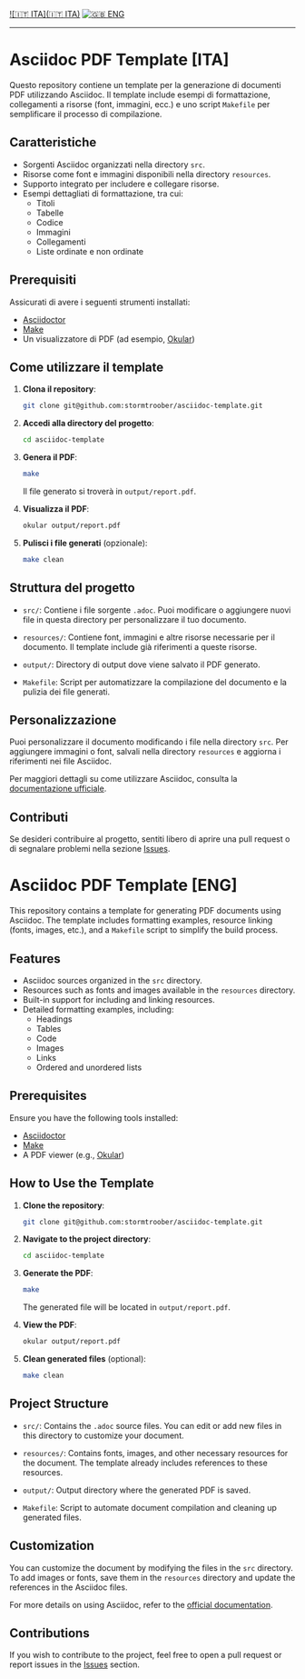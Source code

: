 [![🇮🇹 ITA](🇮🇹 ITA)](#asciidoc-pdf-template-ita) 
[![🇬🇧 ENG](https://via.placeholder.com/100x30.png?text=ENG)](#asciidoc-pdf-template-eng)

---

# Asciidoc PDF Template [ITA]

Questo repository contiene un template per la generazione di documenti PDF utilizzando Asciidoc. Il template include esempi di formattazione, collegamenti a risorse (font, immagini, ecc.) e uno script `Makefile` per semplificare il processo di compilazione.

## Caratteristiche

- Sorgenti Asciidoc organizzati nella directory `src`.
- Risorse come font e immagini disponibili nella directory `resources`.
- Supporto integrato per includere e collegare risorse.
- Esempi dettagliati di formattazione, tra cui:
  - Titoli
  - Tabelle
  - Codice
  - Immagini
  - Collegamenti
  - Liste ordinate e non ordinate

## Prerequisiti

Assicurati di avere i seguenti strumenti installati:

- [Asciidoctor](https://asciidoctor.org/)
- [Make](https://www.gnu.org/software/make/)
- Un visualizzatore di PDF (ad esempio, [Okular](https://okular.kde.org/))

## Come utilizzare il template

1. **Clona il repository**:

   ```bash
   git clone git@github.com:stormtroober/asciidoc-template.git
   ```

2. **Accedi alla directory del progetto**:

   ```bash
   cd asciidoc-template
   ```

3. **Genera il PDF**:

   ```bash
   make
   ```

   Il file generato si troverà in `output/report.pdf`.

4. **Visualizza il PDF**:

   ```bash
   okular output/report.pdf
   ```

5. **Pulisci i file generati** (opzionale):

   ```bash
   make clean
   ```

## Struttura del progetto

- `src/`:
  Contiene i file sorgente `.adoc`. Puoi modificare o aggiungere nuovi file in questa directory per personalizzare il tuo documento.

- `resources/`:
  Contiene font, immagini e altre risorse necessarie per il documento. Il template include già riferimenti a queste risorse.

- `output/`:
  Directory di output dove viene salvato il PDF generato.

- `Makefile`:
  Script per automatizzare la compilazione del documento e la pulizia dei file generati.

## Personalizzazione

Puoi personalizzare il documento modificando i file nella directory `src`. Per aggiungere immagini o font, salvali nella directory `resources` e aggiorna i riferimenti nei file Asciidoc.

Per maggiori dettagli su come utilizzare Asciidoc, consulta la [documentazione ufficiale](https://docs.asciidoctor.org/).

## Contributi

Se desideri contribuire al progetto, sentiti libero di aprire una pull request o di segnalare problemi nella sezione [Issues](https://github.com/stormtroober/asciidoc-template/issues).


# Asciidoc PDF Template [ENG]

This repository contains a template for generating PDF documents using Asciidoc. The template includes formatting examples, resource linking (fonts, images, etc.), and a `Makefile` script to simplify the build process.

## Features

- Asciidoc sources organized in the `src` directory.
- Resources such as fonts and images available in the `resources` directory.
- Built-in support for including and linking resources.
- Detailed formatting examples, including:
  - Headings
  - Tables
  - Code
  - Images
  - Links
  - Ordered and unordered lists

## Prerequisites

Ensure you have the following tools installed:

- [Asciidoctor](https://asciidoctor.org/)
- [Make](https://www.gnu.org/software/make/)
- A PDF viewer (e.g., [Okular](https://okular.kde.org/))

## How to Use the Template

1. **Clone the repository**:

   ```bash
   git clone git@github.com:stormtroober/asciidoc-template.git
   ```

2. **Navigate to the project directory**:

   ```bash
   cd asciidoc-template
   ```

3. **Generate the PDF**:

   ```bash
   make
   ```

   The generated file will be located in `output/report.pdf`.

4. **View the PDF**:

   ```bash
   okular output/report.pdf
   ```

5. **Clean generated files** (optional):

   ```bash
   make clean
   ```

## Project Structure

- `src/`:
  Contains the `.adoc` source files. You can edit or add new files in this directory to customize your document.

- `resources/`:
  Contains fonts, images, and other necessary resources for the document. The template already includes references to these resources.

- `output/`:
  Output directory where the generated PDF is saved.

- `Makefile`:
  Script to automate document compilation and cleaning up generated files.

## Customization

You can customize the document by modifying the files in the `src` directory. To add images or fonts, save them in the `resources` directory and update the references in the Asciidoc files.

For more details on using Asciidoc, refer to the [official documentation](https://asciidoctor.org/docs/).

## Contributions

If you wish to contribute to the project, feel free to open a pull request or report issues in the [Issues](https://github.com/stormtroober/asciidoc-template/issues) section.



